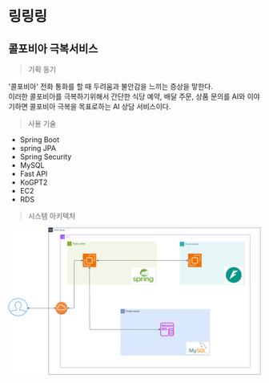 # 링링링
## 콜포비아 극복서비스

> 기획 동기

'콜포비아' 전화 통화를 할 때 두려움과 불안감을 느끼는 증상을 맣한다.<br>
이러한 콜포비아를 극복하기위해서 간단한 식당 예약, 배달 주문, 상품 문의를 AI와 이야기하면 콜포비아 극복을 목표로하는 AI 상담 서비스이다. 

> 사용 기술

* Spring Boot
* spring JPA
* Spring Security
* MySQL
* Fast API
* KoGPT2
* EC2
* RDS
> 시스템 아키텍처
<img src="./img/ringringring.PNG"/>
